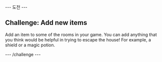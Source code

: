 \--- 도전 \---

## Challenge: Add new items

Add an item to some of the rooms in your game. You can add anything that you think would be helpful in trying to escape the house! For example, a shield or a magic potion.

\--- /challenge \---